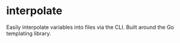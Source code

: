 # interpolate
Easily interpolate variables into files via the CLI. Built around the Go templating library.
